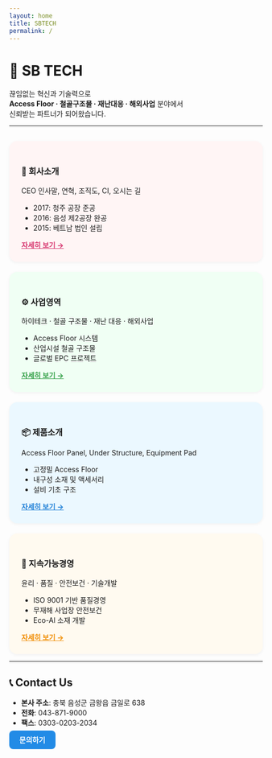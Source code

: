 ```yaml
---
layout: home
title: SBTECH
permalink: /
---
```


# 🚀 SB TECH

끊임없는 혁신과 기술력으로  
**Access Floor · 철골구조물 · 재난대응 · 해외사업** 분야에서  
신뢰받는 파트너가 되어왔습니다.

---

<div style="display: grid; grid-template-columns: repeat(auto-fit, minmax(300px, 1fr)); gap: 20px; margin-top: 30px;">

  <!-- 회사소개 -->
  <div style="background-color:#FFF5F5; border-radius:16px; padding:24px; box-shadow:0 2px 6px rgba(0,0,0,0.05);">
    <h3>🏢 회사소개</h3>
    <p>CEO 인사말, 연혁, 조직도, CI, 오시는 길</p>
    <ul>
      <li>2017: 청주 공장 준공</li>
      <li>2016: 음성 제2공장 완공</li>
      <li>2015: 베트남 법인 설립</li>
    </ul>
    <a href="https://www.sb-tech.co.kr/kor/about/ceo.php" style="color:#d6336c; font-weight:bold;">자세히 보기 →</a>
  </div>

  <!-- 사업영역 -->
  <div style="background-color:#F0FFF4; border-radius:16px; padding:24px; box-shadow:0 2px 6px rgba(0,0,0,0.05);">
    <h3>⚙️ 사업영역</h3>
    <p>하이테크 · 철골 구조물 · 재난 대응 · 해외사업</p>
    <ul>
      <li>Access Floor 시스템</li>
      <li>산업시설 철골 구조물</li>
      <li>글로벌 EPC 프로젝트</li>
    </ul>
    <a href="https://www.sb-tech.co.kr/kor/business/business.php?part=1" style="color:#2f9e44; font-weight:bold;">자세히 보기 →</a>
  </div>

  <!-- 제품소개 -->
  <div style="background-color:#EBF8FF; border-radius:16px; padding:24px; box-shadow:0 2px 6px rgba(0,0,0,0.05);">
    <h3>📦 제품소개</h3>
    <p>Access Floor Panel, Under Structure, Equipment Pad</p>
    <ul>
      <li>고정밀 Access Floor</li>
      <li>내구성 소재 및 액세서리</li>
      <li>설비 기초 구조</li>
    </ul>
    <a href="https://www.sb-tech.co.kr/kor/product/product.php" style="color:#1c7ed6; font-weight:bold;">자세히 보기 →</a>
  </div>

  <!-- 지속가능경영 -->
  <div style="background-color:#FFFAF0; border-radius:16px; padding:24px; box-shadow:0 2px 6px rgba(0,0,0,0.05);">
    <h3>🌱 지속가능경영</h3>
    <p>윤리 · 품질 · 안전보건 · 기술개발</p>
    <ul>
      <li>ISO 9001 기반 품질경영</li>
      <li>무재해 사업장 안전보건</li>
      <li>Eco-Al 소재 개발</li>
    </ul>
    <a href="https://www.sb-tech.co.kr/kor/ideology/ethics.php" style="color:#f08c00; font-weight:bold;">자세히 보기 →</a>
  </div>

</div>

---

## 📞 Contact Us

- **본사 주소**: 충북 음성군 금왕읍 금일로 638  
- **전화**: 043-871-9000  
- **팩스**: 0303-0203-2034  

<a href="mailto:contact@sbtech.com" style="background:#228be6; color:white; padding:10px 20px; border-radius:8px; text-decoration:none; font-weight:bold;">문의하기</a>
